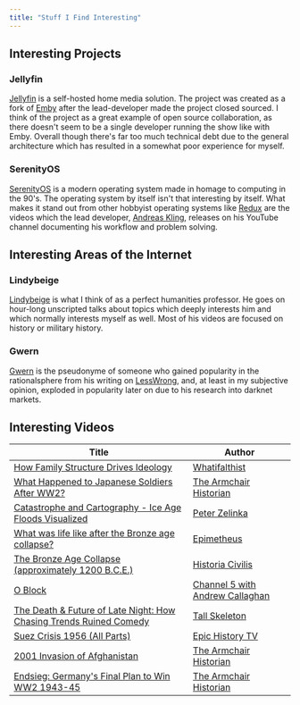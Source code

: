 ```yaml
---
title: "Stuff I Find Interesting"
---
```


## Interesting Projects

### Jellyfin

[Jellyfin](https://github.com/jellyfin/jellyfin) is a self-hosted home media
solution. The project was created as a fork of [Emby](https://emby.media/) after
the lead-developer made the project closed sourced. I think of the project as a
great example of open source collaboration, as there doesn't seem to be a single
developer running the show like with Emby. Overall though there's far too much
technical debt due to the general architecture which has resulted in a somewhat
poor experience for myself.

### SerenityOS

[SerenityOS](https://github.com/SerenityOS/serenity) is a modern operating
system made in homage to computing in the 90's. The operating system by itself
isn't that interesting by itself. What makes it stand out from other hobbyist
operating systems like [Redux](https://github.com/redox-os/redox) are the videos
which the lead developer,
[Andreas Kling](https://www.youtube.com/c/AndreasKling), releases on his YouTube
channel documenting his workflow and problem solving.

## Interesting Areas of the Internet

### Lindybeige

[Lindybeige](https://www.youtube.com/channel/UC9pgQfOXRsp4UKrI8q0zjXQ) is what I
think of as a perfect humanities professor. He goes on hour-long unscripted
talks about topics which deeply interests him and which normally interests
myself as well. Most of his videos are focused on history or military history.

### Gwern

[Gwern](https://gwern.net) is the pseudonyme of someone who gained popularity in
the rationalsphere from his writing on [LessWrong](https://lesswrong.com), and,
at least in my subjective opinion, exploded in popularity later on due to his
research into darknet markets.

## Interesting Videos

| Title                                                                                                             | Author                                                                      |
| ----------------------------------------------------------------------------------------------------------------- | --------------------------------------------------------------------------- |
| [How Family Structure Drives Ideology](https://www.youtube.com/watch?v=-RFFwhbVqeU)                               | [Whatifalthist](https://www.youtube.com/@WhatifAltHist)                     |
| [What Happened to Japanese Soldiers After WW2?](https://www.youtube.com/watch?v=rTh-aM_A4hM)                      | [The Armchair Historian](https://www.youtube.com/@TheArmchairHistorian)     |
| [Catastrophe and Cartography - Ice Age Floods Visualized](https://www.youtube.com/watch?v=nCBEBIBsJzM)            | [Peter Zelinka](https://www.youtube.com/@PeterZelinka)                      |
| [What was life like after the Bronze age collapse?](https://www.youtube.com/watch?v=U5RCjvKVL38)                  | [Epimetheus](https://www.youtube.com/@EpimetheusHistory)                    |
| [The Bronze Age Collapse (approximately 1200 B.C.E.)](https://www.youtube.com/watch?v=aq4G-7v-_xI)                | [Historia Civilis](https://www.youtube.com/@HistoriaCivilis)                |
| [O Block](https://www.youtube.com/watch?v=RPnQbKgotOw)                                                            | [Channel 5 with Andrew Callaghan](https://www.youtube.com/@Channel5YouTube) |
| [The Death & Future of Late Night: How Chasing Trends Ruined Comedy](https://www.youtube.com/watch?v=a1mH-WLKt74) | [Tall Skeleton](https://www.youtube.com/@tallskeleton8657)                  |
| [Suez Crisis 1956 (All Parts)](https://www.youtube.com/watch?v=lLvqZ1ufLwk)                                       | [Epic History TV](https://www.youtube.com/@EpichistoryTv)                   |
| [2001 Invasion of Afghanistan](https://www.youtube.com/watch?v=aQvd2uhpZRI)                                       | [The Armchair Historian](https://www.youtube.com/@TheArmchairHistorian)     |
| [Endsieg: Germany's Final Plan to Win WW2 1943-45](https://www.youtube.com/watch?v=V07ZBBO6Ls0)                   | [The Armchair Historian](https://www.youtube.com/@TheArmchairHistorian)     |
